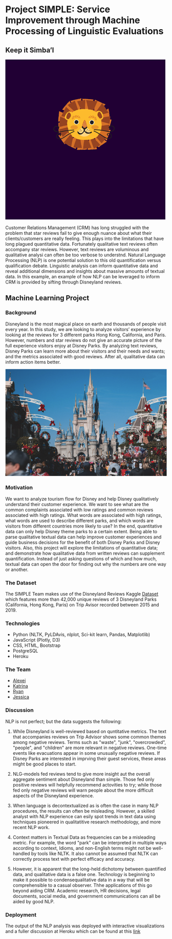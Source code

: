 # Project SIMPLE: Service Improvement through Machine Processing of Linguistic Evaluations
## Keep it Simba’l
![](project_logo.png)

Customer Relations Management (CRM) has long struggled with the problem that star reviews fail to give enough nuance about what their clients/customers are really feeling. This plays into the limitations that have long plagued quantitative data. Fortunately qualitative text reviews often accompany star reviews. However, text reviews are voluminous and qualitative analysi can often be too verbose to understnd. Natural Language Processing (NLP) is one potential solution to this old quantification versus qualification debate. Linguistic analysis can inform quantitative data and reveal additional dimensions and insights about massive amounts of textual data. In this example, an example of how NLP can be leveraged to inform CRM is provided by sifting through Disneyland reviews. 

## Machine Learning Project

### Background
Disneyland is the most magical place on earth and thousands of people visit every year. In this study, we are looking to analyze visitors’ experience by looking at the reviews for 3 different parks Hong Kong, California, and Paris. However, numbers and star reviews do not give an accurate picture of the full experience visitors enjoy at Disney Parks. By analyzing text reviews, Disney Parks can learn more about their visitors and their needs and wants; and the metrics associated with good reviews. After all, qualitative data can inform action items better. 

![](disney_park.png)

### Motivation
We want to analyze tourism flow for Disney and help Disney qualitatively understand their customer experience. We want to see what are the common complaints associated with low ratings and common reviews associated with high ratings. What words are associated with high ratings, what words are used to describe different parks, and which words are visitors from different countries more likely to use?  In the end, quantitative data can only help Disney theme parks to a certain extent. Being able to parse qualitative textual data can help improve customer experiences and guide business decisions for the benefit of both Disney Parks and Disney visitors. 
Also, this project will explore the limitations of quantitative data; and demonstrate how qualitative data from written reviews can supplement quantification. Instead of just asking questions of which and how much, textual data can open the door for finding out why the numbers are one way or another.  

### The Dataset
The SIMPLE Team makes use of the Disneyland Reviews Kaggle [Dataset](https://www.kaggle.com/arushchillar/disneyland-reviews) which features more than 42,000 unique reviews of 3 Disneyland Parks (California, Hong Kong, Paris) on Trip Avisor recorded between 2015 and 2019. 

### Technologies 
* Python (NLTK, PyLDAvis, nlplot, Sci-kit learn, Pandas, Matplotlib)
* JavaScript (Plotly, D3)
* CSS, HTML, Bootstrap
* PostgreSQL
* Heroku

### The Team
* [Alexei](https://github.com/CaliFlowers)
* [Katrina](https://github.com/katrinan029)
* [Ryan](https://github.com/lmfao415)
* [Jessica](https://github.com/jessicaramosmolina)

### Discussion
NLP is not perfect; but the data suggests the following: 

1. While Disneyland is well-reviewed based on quntitative metrics. The text that accompanies reviews on Trip Advisor shows some common themes among negative reviews. 
Terms such as "waste", "junk", "overcrowded", "people", and "children" are more relevant in negative reviews. One-time events like evacuations appear in some unusually negative reviews. If Disney Parks are interested in imprving their guest services, these areas might be good places to start. 

2. NLG-models fed reviews tend to give more insight aut the overall aggregate sentiment about Disneyland than simple. Those fed only positive reviews will helpfully recommend actovities to try;  while those fed only negative reviews will warn people about the more difficult aspects of the Disneyland experience. 
3. When language is decontextualized as is often the case in many NLP procedures, the results can often be misleading. However, a skilled analyst with NLP experience can esily spot trends in text data using techniques pioneered in qualitatitive research methodology, and more recent NLP work. 

3. Context matters in Textual Data as frequencies can be a misleading metric. For example, the word "park" can be interpreted in multiple ways according to context, Idioms, and non-English terms might not be well-handled by tools like NLTK. It also cannot be assumed that NLTK can correctly process text with perfect efficacy and accuracy.  

4. However, it is apparent that the long-held dichotomy between quantified data, and qualitative data is a false one. Technology is beginning to make it possible to  condensequalitative data in a way that will be comprehensible to a casual observer. Thhe applications of this go beyond aiding CRM. Academic research, HR decisions, legal documents, social media, and government communications can all be aided by good NLP.  

### Deployment 
The output of the NLP analysis was deployed with interactive visualizations and a fuller discussion at Heroku which can be found at this [link](https://keep-it-simbal.herokuapp.com/)
